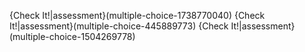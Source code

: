 
{Check It!|assessment}(multiple-choice-1738770040)
{Check It!|assessment}(multiple-choice-445889773)
{Check It!|assessment}(multiple-choice-1504269778)
